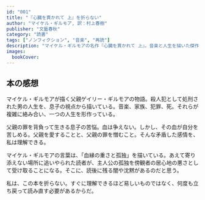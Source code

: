 ```yaml
---
id: "001"
title: "『心臓を貫かれて 上』を折らない"
author: "マイケル・ギルモア, 訳：村上春樹"
publisher: "文藝春秋"
category: "読書"
tags: ["ノンフィクション", "音楽", "再読"]
description: "マイケル・ギルモアの名作『心臓を貫かれて 上』。音楽と人生を描いた傑作。"
images:
  bookCover:
---
```


## 本の感想

マイケル・ギルモアが描く父親ゲイリー・ギルモアの物語。殺人犯として処刑された男の人生を、息子の視点から描いている。音楽、家族、犯罪、死。それらが複雑に絡み合い、一つの人生を形作っている。

父親の罪を背負って生きる息子の苦悩。血は争えない。しかし、その血が自分を苦しめる。父親を愛することと、父親の罪を憎むこと。そんな矛盾した感情を、私は理解できる。

マイケル・ギルモアの言葉は、「血縁の重さと孤独」を描いている。あえて寄り添えない場所に追いやられた読者が、主人公の孤独を傍観者の居心地の悪さとして受け取ることになる。そこに、読後に残る闇や沈黙があるのだと思う。

私は、この本を折らない。すぐに理解できるほど易しいものではなく、何度も立ち戻って読み直す必要があるからだ。

